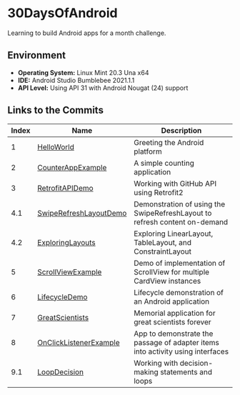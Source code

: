 # 30DaysOfAndroid

Learning to build Android apps for a month challenge.

## Environment

  - **Operating System:** Linux Mint 20.3 Una x64
  - **IDE:** Android Studio Bumblebee 2021.1.1
  - **API Level:** Using API 31 with Android Nougat (24) support

## Links to the Commits

| Index | Name                         | Description                                                                   |
|-------|------------------------------|-------------------------------------------------------------------------------|
| 1     | [HelloWorld][1]              | Greeting the Android platform                                                 |
| 2     | [CounterAppExample][2]       | A simple counting application                                                 |
| 3     | [RetrofitAPIDemo][3]         | Working with GitHub API using Retrofit2                                       |
| 4.1   | [SwipeRefreshLayoutDemo][4a] | Demonstration of using the SwipeRefreshLayout to refresh content on-demand    |
| 4.2   | [ExploringLayouts][4b]       | Exploring LinearLayout, TableLayout, and ConstraintLayout                     |
| 5     | [ScrollViewExample][5]       | Demo of implementation of ScrollView for multiple CardView instances          |
| 6     | [LifecycleDemo][6]           | Lifecycle demonstration of an Android application                             |
| 7     | [GreatScientists][7]         | Memorial application for great scientists forever                             |
| 8     | [OnClickListenerExample][8]  | App to demonstrate the passage of adapter items into activity using interfaces|
| 9.1   | [LoopDecision][9a]            | Working with decision-making statements and loops                             |



[1]: https://github.com/rohanbari/HelloWorld
[2]: https://github.com/rohanbari/CounterAppExample
[3]: https://github.com/rohanbari/RetrofitAPIDemo
[4a]: https://github.com/rohanbari/SwipeRefreshLayoutDemo
[4b]: https://github.com/rohanbari/ExploringLayouts
[5]: https://github.com/rohanbari/ScrollViewExample
[6]: https://github.com/rohanbari/LifecycleDemo
[7]: https://github.com/rohanbari/GreatScientists
[8]: https://github.com/rohanbari/OnClickListenerExample
[9a]: https://github.com/rohanbari/LoopDecision
